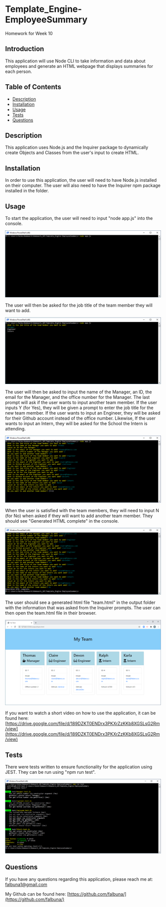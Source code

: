 # Template_Engine-EmployeeSummary
Homework for Week 10

## Introduction

This application will use Node CLI to take information and data about employees and generate an HTML webpage that displays summaries for each person.

## Table of Contents
* [Description](#Description)
* [Installation](#Installation)
* [Usage](#Usage)
* [Tests](#Tests)
* [Questions](#Questions)

## Description

This application uses Node.js and the Inquirer package to dynamically create Objects and Classes from the user's input to create HTML.

## Installation

In order to use this application, the user will need to have Node.js installed on their computer. The user will also need to have the Inquirer npm package installed in the folder.

## Usage

To start the application, the user will need to input "node app.js" into the console.

![Windows Powershell with node app.js](https://github.com/falbuna/Template_Engine-EmployeeSummary/blob/master/Assets/Initial.png)

The user will then be asked for the job title of the team member they will want to add.

![The initial prompt when using the application](https://github.com/falbuna/Template_Engine-EmployeeSummary/blob/master/Assets/Manager1.png)

The user will then be asked to input the name of the Manager, an ID, the email for the Manager, and the office number for the Manager. The last prompt will ask if the user wants to input another team member. If the user inputs Y (for Yes), they will be given a prompt to enter the job title for the new team member. If the user wants to input an Engineer, they will be asked for their Github account instead of the office number. Likewise, If the user wants to input an Intern, they will be asked for the School the Intern is attending.

![Additional prompts answered using the application](https://github.com/falbuna/Template_Engine-EmployeeSummary/blob/master/Assets/Intern1.png)

When the user is satisfied with the team members, they will need to input N (for No) when asked if they will want to add another team member. They should see "Generated HTML complete" in the console.

![All the answered prompts using the application](https://github.com/falbuna/Template_Engine-EmployeeSummary/blob/master/Assets/Complete.png)

The user should see a generated html file "team.html" in the output folder with the information that was asked from the Inquirer prompts. The user can then open the team.html file in their browser.

![Generated HTML using the application](https://github.com/falbuna/Template_Engine-EmployeeSummary/blob/master/Assets/generatedHTML.png)

If you want to watch a short video on how to use the application, it can be found here: [https://drive.google.com/file/d/189DZKT0ENDrx3PKXrZzKKb8XGSLsG2Rm/view](https://drive.google.com/file/d/189DZKT0ENDrx3PKXrZzKKb8XGSLsG2Rm/view)

## Tests

There were tests written to ensure functionality for the application using JEST. They can be run using "npm run test".

![Tests using JEST](https://github.com/falbuna/Template_Engine-EmployeeSummary/blob/master/Assets/Tests.png)

## Questions

If you have any questions regarding this application, please reach me at: falbuna1@gmail.com

My Github can be found here: [https://github.com/falbuna/](https://github.com/falbuna/)